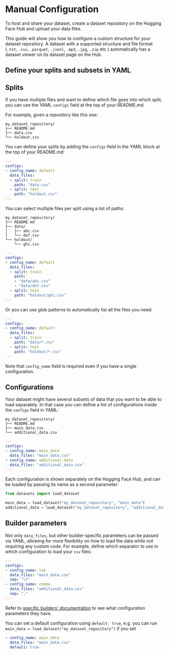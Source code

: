 # Manual Configuration

To host and share your dataset, create a dataset repository on the Hugging Face Hub and upload your data files.

This guide will show you how to configure a custom structure for your dataset repository.
A dataset with a supported structure and file format (`.txt`, `.csv`, `.parquet`, `.jsonl`, `.mp3`, `.jpg`, `.zip` etc.) automatically has a dataset viewer on its dataset page on the Hub.

## Define your splits and subsets in YAML

## Splits

If you have multiple files and want to define which file goes into which split, you can use the YAML `configs` field at the top of your README.md.

For example, given a repository like this one:

```
my_dataset_repository/
├── README.md
├── data.csv
└── holdout.csv
```

You can define your splits by adding the `configs` field in the YAML block at the top of your README.md:

```yaml
---
configs:
- config_name: default
  data_files:
  - split: train
    path: "data.csv"
  - split: test
    path: "holdout.csv"
---
```


You can select multiple files per split using a list of paths:

```
my_dataset_repository/
├── README.md
├── data/
│   ├── abc.csv
│   └── def.csv
└── holdout/
    └── ghi.csv
```

```yaml
---
configs:
- config_name: default
  data_files:
  - split: train
    path:
    - "data/abc.csv"
    - "data/def.csv"
  - split: test
    path: "holdout/ghi.csv"
---
```

Or you can use glob patterns to automatically list all the files you need:

```yaml
---
configs:
- config_name: default
  data_files:
  - split: train
    path: "data/*.csv"
  - split: test
    path: "holdout/*.csv"
---
```

<Tip warning={true}>

Note that `config_name` field is required even if you have a single configuration.

</Tip>

## Configurations

Your dataset might have several subsets of data that you want to be able to load separately. In that case you can define a list of configurations inside the `configs` field in YAML:

```
my_dataset_repository/
├── README.md
├── main_data.csv
└── additional_data.csv
```

```yaml
---
configs:
- config_name: main_data
  data_files: "main_data.csv"
- config_name: additional_data
  data_files: "additional_data.csv"
---
```

Each configuration is shown separately on the Hugging Face Hub, and can be loaded by passing its name as a second parameter:

```python
from datasets import load_dataset

main_data = load_dataset("my_dataset_repository", "main_data")
additional_data = load_dataset("my_dataset_repository", "additional_data")
```

## Builder parameters

Not only `data_files`, but other builder-specific parameters can be passed via YAML, allowing for more flexibility on how to load the data while not requiring any custom code. For example, define which separator to use in which configuration to load your `csv` files:

```yaml
---
configs:
- config_name: tab
  data_files: "main_data.csv"
  sep: "\t"
- config_name: comma
  data_files: "additional_data.csv"
  sep: ","
---
```

Refer to [specific builders' documentation](./package_reference/builder_classes) to see what configuration parameters they have.

<Tip>

You can set a default configuration using `default: true`, e.g. you can run `main_data = load_dataset("my_dataset_repository")` if you set 

```yaml
- config_name: main_data
  data_files: "main_data.csv"
  default: true
```

</Tip>

